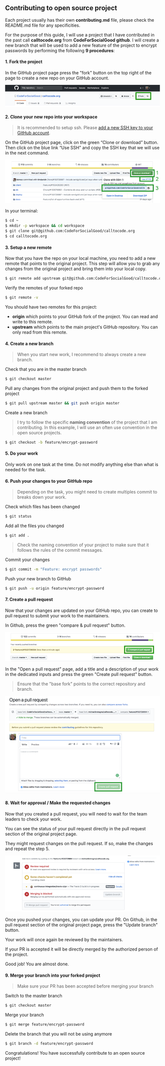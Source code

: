 ## Contributing to open source project

Each project usually has their own **contributing.md** file, please check the README.md file for any specificities.

For the purpose of this guide, I will use a project that I have contributed in the past call **calltocode.org** from **CodeForSocialGood github**.
I will create a new branch that will be used to add a new feature of the project to encrypt passwords by performing the following **9 procedures**:


#### 1. Fork the project

In the GitHub project page press the "fork" button on the top right of the page to create a new repo on your GitHub account.

<img src="./screenshots/screenshot-fork.png">


#### 2. Clone your new repo into your workspace

> It is recommended to setup ssh. Please [add a new SSH key to your GitHub account](https://help.github.com/articles/adding-a-new-ssh-key-to-your-github-account/).

On the GitHub project page, click on the green “Clone or download” button.
Then click on the blue link “Use SSH” and copy the SSH key that we will use in the next command.

<img src="./screenshots/screenshot-clone.png">

In your terminal: 
```bash
$ cd ~
$ mkdir -p workspace && cd workspace
$ git clone git@github.com:CodeForSocialGood/calltocode.org
$ cd calltocode.org
```


#### 3. Setup a new remote

Now that you have the repo on your local machine, you need to add a new remote that points to the original project.
This step will allow you to grab any changes from the original project and bring them into your local copy.

```bash
$ git remote add upstream git@github.com:CodeForSocialGood/calltocode.org
```

Verify the remotes of your forked repo
```bash
$ git remote -v
```

You should have two remotes for this project:

* **origin** which points to your GitHub fork of the project. You can read and write to this remote.
* **upstream** which points to the main project's GitHub repository. You can only read from this remote.


#### 4. Create a new branch

> When you start new work, I recommend to always create a new branch.

Check that you are in the master branch

```bash
$ git checkout master
```

Pull any changes from the original project and push them to the forked project

```bash
$ git pull upstream master && git push origin master
```

Create a new branch

> I try to follow the specific **naming convention** of the project that I am contributing.
> In this example, I will use an often use convention in the open source projects.

```bash
$ git checkout -b feature/encrypt-password
```


#### 5. Do your work

Only work on one task at the time. Do not modify anything else than what is needed for the task.


#### 6. Push your changes to your GitHub repo

> Depending on the task, you might need to create multiples commit to breaks down your work.

Check which files has been changed
```bash
$ git status
```

Add all the files you changed
```bash
$ git add .
```

> Check the naming convention of your project to make sure that it follows the rules of the commit messages.

Commit your changes
```bash
$ git commit -m "Feature: encrypt passwords"
```

Push your new branch to GitHub
```bash
$ git push -u origin feature/encrypt-password
```


#### 7. Create a pull request

Now that your changes are updated on your GitHub repo, you can create to pull request to submit your work to the maintainers.

In Github, press the green "compare & pull request" button.

<img src="./screenshots/screenshoot-compare-pull-request.png">

In the "Open a pull request" page, add a title and a description of your work in the dedicated inputs and press the green "Create pull request" button.

> Ensure that the "base fork" points to the correct repository and branch.

<img src="./screenshots/screenshot-create-pr.png">


#### 8. Wait for approval / Make the requested changes

Now that you created a pull request, you will need to wait for the team leaders to check your work.

You can see the status of your pull request directly in the pull request section of the original project page.

They might request changes on the pull request. If so, make the changes and repeat the step 5.

<img src="./screenshots/screenshot-pr-status.png">

Once you pushed your changes, you can update your PR.
On Github, in the pull request section of the original project page, press the "Update branch" button.

Your work will once again be reviewed by the maintainers.

If your PR is accepted it will be directly merged by the authorized person of the project.

Good job! You are almost done.


#### 9. Merge your branch into your forked project

> Make sure your PR has been accepted before merging your branch

Switch to the master branch
```bash
$ git checkout master
```

Merge your branch
```bash
$ git merge feature/encrypt-password
```

Delete the branch that you will not be using anymore
```bash
$ git branch -d feature/encrypt-password
```


Congratulations! You have successfully contribute to an open source project!












